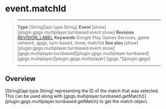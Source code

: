 # event.matchId

> --------------------- ------------------------------------------------------------------------------------------
> __Type__              [String][api.type.String]
> __Event__             [show][plugin.gpgs.multiplayer.turnbased.event.show]
> __Revision__          [REVISION_LABEL](REVISION_URL)
> __Keywords__          Google Play Games Services, game network, gpgs, turn-based, show, matchId
> __See also__          [show][plugin.gpgs.multiplayer.turnbased.event.show]
>						[gpgs.multiplayer.turnbased][plugin.gpgs.multiplayer.turnbased]
>						[gpgs.multiplayer][plugin.gpgs.multiplayer]
>                       [gpgs.*][plugin.gpgs]
> --------------------- ------------------------------------------------------------------------------------------

## Overview

[String][api.type.String] representing the ID of the match that was selected. This can be used along with [gpgs.multiplayer.turnbased.getMatch()][plugin.gpgs.multiplayer.turnbased.getMatch] to get the match object.